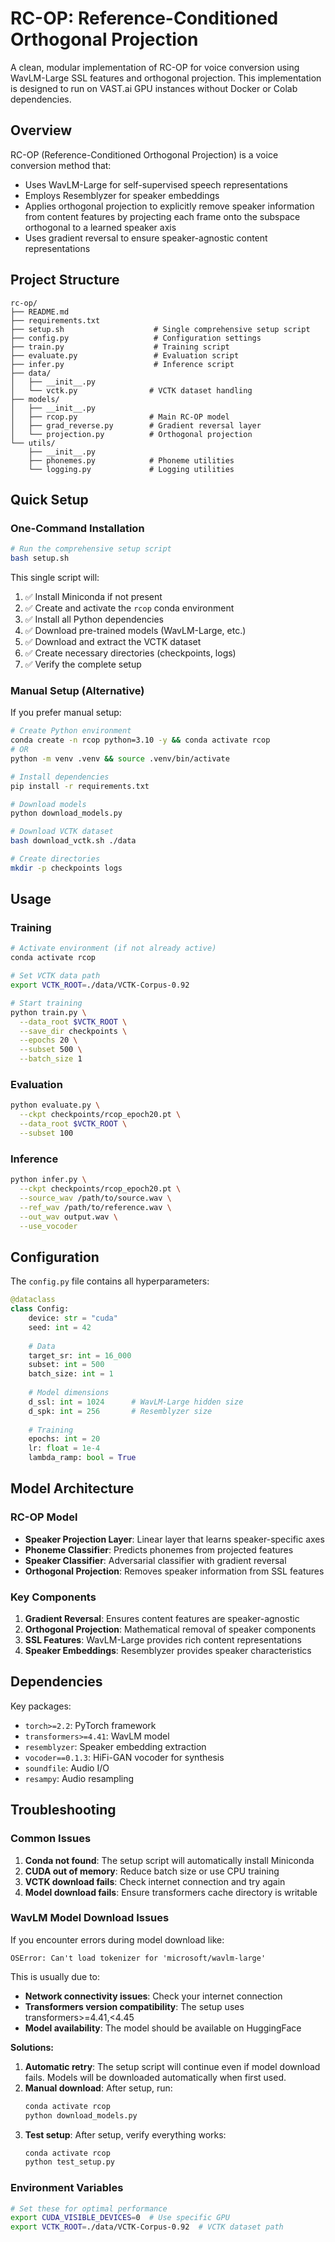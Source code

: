 # RC-OP: Reference-Conditioned Orthogonal Projection

A clean, modular implementation of RC-OP for voice conversion using WavLM-Large SSL features and orthogonal projection. This implementation is designed to run on VAST.ai GPU instances without Docker or Colab dependencies.

## Overview

RC-OP (Reference-Conditioned Orthogonal Projection) is a voice conversion method that:
- Uses WavLM-Large for self-supervised speech representations
- Employs Resemblyzer for speaker embeddings  
- Applies orthogonal projection to explicitly remove speaker information from content features by projecting each frame onto the subspace orthogonal to a learned speaker axis
- Uses gradient reversal to ensure speaker-agnostic content representations

## Project Structure

```
rc-op/
├── README.md
├── requirements.txt
├── setup.sh                    # Single comprehensive setup script
├── config.py                   # Configuration settings
├── train.py                    # Training script
├── evaluate.py                 # Evaluation script  
├── infer.py                    # Inference script
├── data/
│   ├── __init__.py
│   └── vctk.py                # VCTK dataset handling
├── models/
│   ├── __init__.py
│   ├── rcop.py                # Main RC-OP model
│   ├── grad_reverse.py        # Gradient reversal layer
│   └── projection.py          # Orthogonal projection
└── utils/
    ├── __init__.py
    ├── phonemes.py            # Phoneme utilities
    └── logging.py             # Logging utilities
```

## Quick Setup

### One-Command Installation

```bash
# Run the comprehensive setup script
bash setup.sh
```

This single script will:
1. ✅ Install Miniconda if not present
2. ✅ Create and activate the `rcop` conda environment
3. ✅ Install all Python dependencies
4. ✅ Download pre-trained models (WavLM-Large, etc.)
5. ✅ Download and extract the VCTK dataset
6. ✅ Create necessary directories (checkpoints, logs)
7. ✅ Verify the complete setup

### Manual Setup (Alternative)

If you prefer manual setup:

```bash
# Create Python environment
conda create -n rcop python=3.10 -y && conda activate rcop
# OR
python -m venv .venv && source .venv/bin/activate

# Install dependencies
pip install -r requirements.txt

# Download models
python download_models.py

# Download VCTK dataset
bash download_vctk.sh ./data

# Create directories
mkdir -p checkpoints logs
```

## Usage

### Training

```bash
# Activate environment (if not already active)
conda activate rcop

# Set VCTK data path
export VCTK_ROOT=./data/VCTK-Corpus-0.92

# Start training
python train.py \
  --data_root $VCTK_ROOT \
  --save_dir checkpoints \
  --epochs 20 \
  --subset 500 \
  --batch_size 1
```

### Evaluation

```bash
python evaluate.py \
  --ckpt checkpoints/rcop_epoch20.pt \
  --data_root $VCTK_ROOT \
  --subset 100
```

### Inference

```bash
python infer.py \
  --ckpt checkpoints/rcop_epoch20.pt \
  --source_wav /path/to/source.wav \
  --ref_wav /path/to/reference.wav \
  --out_wav output.wav \
  --use_vocoder
```

## Configuration

The `config.py` file contains all hyperparameters:

```python
@dataclass
class Config:
    device: str = "cuda"
    seed: int = 42
    
    # Data
    target_sr: int = 16_000
    subset: int = 500
    batch_size: int = 1
    
    # Model dimensions
    d_ssl: int = 1024      # WavLM-Large hidden size
    d_spk: int = 256       # Resemblyzer size
    
    # Training
    epochs: int = 20
    lr: float = 1e-4
    lambda_ramp: bool = True
```

## Model Architecture

### RC-OP Model
- **Speaker Projection Layer**: Linear layer that learns speaker-specific axes
- **Phoneme Classifier**: Predicts phonemes from projected features
- **Speaker Classifier**: Adversarial classifier with gradient reversal
- **Orthogonal Projection**: Removes speaker information from SSL features

### Key Components

1. **Gradient Reversal**: Ensures content features are speaker-agnostic
2. **Orthogonal Projection**: Mathematical removal of speaker components
3. **SSL Features**: WavLM-Large provides rich content representations
4. **Speaker Embeddings**: Resemblyzer provides speaker characteristics

## Dependencies

Key packages:
- `torch>=2.2`: PyTorch framework
- `transformers>=4.41`: WavLM model
- `resemblyzer`: Speaker embedding extraction
- `vocoder==0.1.3`: HiFi-GAN vocoder for synthesis
- `soundfile`: Audio I/O
- `resampy`: Audio resampling

## Troubleshooting

### Common Issues

1. **Conda not found**: The setup script will automatically install Miniconda
2. **CUDA out of memory**: Reduce batch size or use CPU training
3. **VCTK download fails**: Check internet connection and try again
4. **Model download fails**: Ensure transformers cache directory is writable

### WavLM Model Download Issues

If you encounter errors during model download like:
```
OSError: Can't load tokenizer for 'microsoft/wavlm-large'
```

This is usually due to:
- **Network connectivity issues**: Check your internet connection
- **Transformers version compatibility**: The setup uses transformers>=4.41,<4.45
- **Model availability**: The model should be available on HuggingFace

**Solutions:**
1. **Automatic retry**: The setup script will continue even if model download fails. Models will be downloaded automatically when first used.
2. **Manual download**: After setup, run:
   ```bash
   conda activate rcop
   python download_models.py
   ```
3. **Test setup**: After setup, verify everything works:
   ```bash
   conda activate rcop
   python test_setup.py
   ```

### Environment Variables

```bash
# Set these for optimal performance
export CUDA_VISIBLE_DEVICES=0  # Use specific GPU
export VCTK_ROOT=./data/VCTK-Corpus-0.92  # VCTK dataset path
``` 